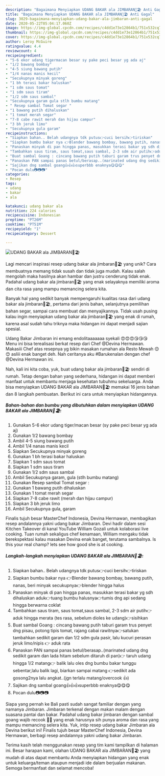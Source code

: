 ```yaml
---
description: "Bagaimana Menyiapkan UDANG BAKAR ala JIMBARAN🦐🏖 Anti Gagal"
title: "Bagaimana Menyiapkan UDANG BAKAR ala JIMBARAN🦐🏖 Anti Gagal"
slug: 3029-bagaimana-menyiapkan-udang-bakar-ala-jimbaran-anti-gagal
date: 2020-05-22T05:04:17.060Z
image: https://img-global.cpcdn.com/recipes/c4dd1e73e12864b1/751x532cq70/udang-bakar-ala-jimbaran🦐🏖-foto-resep-utama.jpg
thumbnail: https://img-global.cpcdn.com/recipes/c4dd1e73e12864b1/751x532cq70/udang-bakar-ala-jimbaran🦐🏖-foto-resep-utama.jpg
cover: https://img-global.cpcdn.com/recipes/c4dd1e73e12864b1/751x532cq70/udang-bakar-ala-jimbaran🦐🏖-foto-resep-utama.jpg
author: Leroy McGuire
ratingvalue: 4.4
reviewcount: 4
recipeingredient:
- "5-6 ekor udang tigermacan besar sy pake peci besar yg ada aj"
- "1/2 bawang bombay"
- "4-5 siung bawang putih"
- "1/4 nanas manis kecil"
- "Secukupnya minyak goreng"
- "1 bh terasi bakar haluskan"
- "1 sdm saus tomat"
- "1 sdm saus tiram"
- "1/2 sdm saus sambal"
- "Secukupnya garam gula stlh bumbu matang"
- " Resep sambal Tomat segar "
- "1 bawang putih dihaluskan"
- "1 tomat merah segar"
- "7-8 cabe rawit merah dan hijau campur"
- "3 bh jeruk limo"
- "Secukupnya gula garam"
recipeinstructions:
- "Siapkan bahan.. Belah udangnya tdk putus👉cuci bersih👉tiriskan"
- "Siapkan bumbu bakar nya 👉Blender bawang bombay, bawang putih, nanas, beri minyak secukupnya👉blender hingga halus"
- "Panaskan minyak di pan hingga panas, masukkan terasi bakar yg sdh dihaluskan aduk👉tuang bumbu halusnya👉tumis dng api sedang hingga berwarna coklat"
- "Tambahkan saus tiram, saus tomat,saus sambal, 2-3 sdm air putih👉aduk hingga merata (tes rasa, sebelum dioles ke udang)👉sisihkan"
- "Buat sambal Goang : cincang bawang putih taburi garam trus penyet dng pisau, potong tipis tomat, rajang cabai rawitnya👉satukan tambahkan sedikit garam dan 1/2 sdm gula pasir, lalu kucuri perasan jeruk limo/nipis 👉 aduk rata"
- "Panaskan PAN sampai panas betul/berasap..(marinated udang dng sedikit garam dan lada hitam sebelum ditaruh di pan)👉 taruh udang hingga 1/2 matang👉 balik lalu oles dng bumbu bakar tunggu sebentar,lalu balik lagi, biarkan sampai matang 👉sedikit ada gosong2nya lalu angkat..(jgn terlalu matang/overcook 👍)"
- "Sajikan dng sambal goang👍👍👍superbbb enaknya😋😋😋"
- "Pocan dulu📷📷📷"
categories:
- Resep
tags:
- udang
- bakar
- ala

katakunci: udang bakar ala 
nutrition: 224 calories
recipecuisine: Indonesian
preptime: "PT26M"
cooktime: "PT51M"
recipeyield: "1"
recipecategory: Dessert

---
```



![UDANG BAKAR ala JIMBARAN🦐🏖](https://img-global.cpcdn.com/recipes/c4dd1e73e12864b1/751x532cq70/udang-bakar-ala-jimbaran🦐🏖-foto-resep-utama.jpg)

Lagi mencari inspirasi resep udang bakar ala jimbaran🦐🏖 yang unik? Cara membuatnya memang tidak susah dan tidak juga mudah. Kalau salah mengolah maka hasilnya akan hambar dan justru cenderung tidak enak. Padahal udang bakar ala jimbaran🦐🏖 yang enak selayaknya memiliki aroma dan cita rasa yang mampu memancing selera kita.

Banyak hal yang sedikit banyak mempengaruhi kualitas rasa dari udang bakar ala jimbaran🦐🏖, pertama dari jenis bahan, selanjutnya pemilihan bahan segar, sampai cara membuat dan menyajikannya. Tidak usah pusing kalau ingin menyiapkan udang bakar ala jimbaran🦐🏖 yang enak di rumah, karena asal sudah tahu triknya maka hidangan ini dapat menjadi sajian spesial.

Udang Bakar Jimbaran ini emang endolitaaaaaaa syekali 😍😍😍😘😘😘 Menu ini bisa terealisasi berkat resep dari Chef @Devina Hermawan. Makasiii Chef atas resepnya yg bikin masakan rumahan ala Resto Mewah 😊😊 asliii enak banget deh. Nah ceritanya aku #Barukenalan dengan chef @Devina Hermawan ini.


Nah, kali ini kita coba, yuk, buat udang bakar ala jimbaran🦐🏖 sendiri di rumah. Tetap dengan bahan yang sederhana, hidangan ini dapat memberi manfaat untuk membantu menjaga kesehatan tubuhmu sekeluarga. Anda bisa menyiapkan UDANG BAKAR ala JIMBARAN🦐🏖 memakai 16 jenis bahan dan 8 langkah pembuatan. Berikut ini cara untuk menyiapkan hidangannya.

<!--inarticleads1-->

##### Bahan-bahan dan bumbu yang dibutuhkan dalam menyiapkan UDANG BAKAR ala JIMBARAN🦐🏖:

1. Gunakan 5-6 ekor udang tiger/macan besar (sy pake peci besar yg ada aj)
1. Gunakan 1/2 bawang bombay
1. Ambil 4-5 siung bawang putih
1. Ambil 1/4 nanas manis kecil
1. Siapkan Secukupnya minyak goreng
1. Gunakan 1 bh terasi bakar haluskan
1. Siapkan 1 sdm saus tomat
1. Siapkan 1 sdm saus tiram
1. Gunakan 1/2 sdm saus sambal
1. Ambil Secukupnya garam, gula (stlh bumbu matang)
1. Gunakan  Resep sambal Tomat segar :
1. Gunakan 1 bawang putih dihaluskan
1. Gunakan 1 tomat merah segar
1. Siapkan 7-8 cabe rawit (merah dan hijau campur)
1. Siapkan 3 bh jeruk limo
1. Ambil Secukupnya gula, garam


Finalis tujuh besar MasterChef Indonesia, Devina Hermawan, membagikan resep andalannya yakni udang bakar Jimbaran. Devi hadir dalam sesi Kitchen Takeover di kanal YouTube William Gozali untuk kolaborasi live cooking. Tuan rumah sekaligus chef kenamaan, William mengaku tidak berekspektasi kalau masakan Devina enak banget, terutama sambalnya. Is this your real champ? lets see how good she is at cooking. 

<!--inarticleads2-->

##### Langkah-langkah menyiapkan UDANG BAKAR ala JIMBARAN🦐🏖:

1. Siapkan bahan.. Belah udangnya tdk putus👉cuci bersih👉tiriskan
1. Siapkan bumbu bakar nya 👉Blender bawang bombay, bawang putih, nanas, beri minyak secukupnya👉blender hingga halus
1. Panaskan minyak di pan hingga panas, masukkan terasi bakar yg sdh dihaluskan aduk👉tuang bumbu halusnya👉tumis dng api sedang hingga berwarna coklat
1. Tambahkan saus tiram, saus tomat,saus sambal, 2-3 sdm air putih👉aduk hingga merata (tes rasa, sebelum dioles ke udang)👉sisihkan
1. Buat sambal Goang : cincang bawang putih taburi garam trus penyet dng pisau, potong tipis tomat, rajang cabai rawitnya👉satukan tambahkan sedikit garam dan 1/2 sdm gula pasir, lalu kucuri perasan jeruk limo/nipis 👉 aduk rata
1. Panaskan PAN sampai panas betul/berasap..(marinated udang dng sedikit garam dan lada hitam sebelum ditaruh di pan)👉 taruh udang hingga 1/2 matang👉 balik lalu oles dng bumbu bakar tunggu sebentar,lalu balik lagi, biarkan sampai matang 👉sedikit ada gosong2nya lalu angkat..(jgn terlalu matang/overcook 👍)
1. Sajikan dng sambal goang👍👍👍superbbb enaknya😋😋😋
1. Pocan dulu📷📷📷


Siapa yang pernah ke Bali pasti sudah sangat familiar dengan yang namanya Jimbaran. Jimbaran terkenal dengan makan malam dengan suasana pantai dan bakar. Padahal udang bakar jimbaran dengan sambal goang wajib recook 👍🏻 yang enak harusnya sih punya aroma dan rasa yang mampu memancing selera kita. Yuk, intip resep udang bakar Jimbaran ala Devina berikut ini! Finalis tujuh besar MasterChef Indonesia, Devina Hermawan, berbagi resep andalannya yakni udang bakar Jimbaran. 

Terima kasih telah menggunakan resep yang tim kami tampilkan di halaman ini. Besar harapan kami, olahan UDANG BAKAR ala JIMBARAN🦐🏖 yang mudah di atas dapat membantu Anda menyiapkan hidangan yang enak untuk keluarga/teman ataupun menjadi ide dalam berjualan makanan. Semoga bermanfaat dan selamat mencoba!
